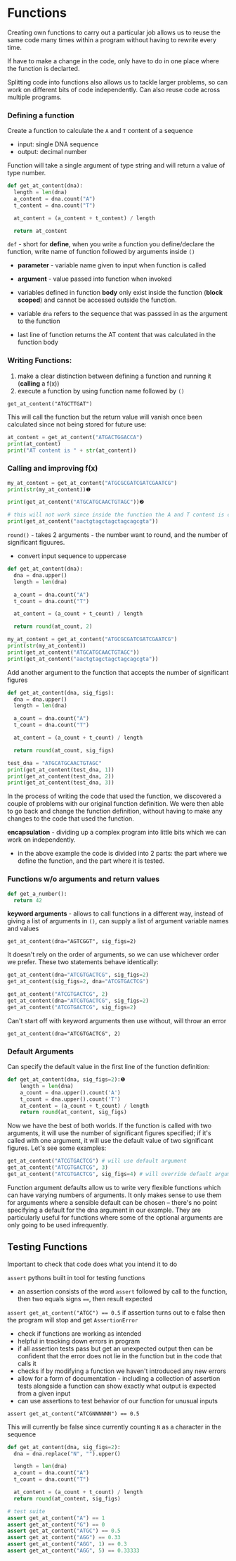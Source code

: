 # Functions

Creating own functions to carry out a particular job allows us to reuse the same code many times within a program without having to rewrite every time.

If have to make a change in the code, only have to do in one place where the function is declarted.

Splitting code into functions also allows us to tackle larger problems, so can work on different bits of code independently. Can also reuse code across multiple programs.

### Defining a function

Create a function to calculate the `A` and `T` content of a sequence

- input: single DNA sequence
- output: decimal number

Function will take a single argument of type string and will return a value of type number.

```python
def get_at_content(dna):
  length = len(dna)
  a_content = dna.count("A")
  t_content = dna.count("T")

  at_content = (a_content + t_content) / length

  return at_content
```

`def` - short for **define**, when you write a function you define/declare the function, write name of function followed by arguments inside `()`

- **parameter** - variable name given to input when function is called
- **argument** - value passed into function when invoked
- variables defined in function **body** only exist inside the function (**block scoped**) and cannot be accessed outside the function.

- variable `dna` refers to the sequence that was passsed in as the argument to the function

- last line of function returns the AT content that was calculated in the function body

### Writing Functions:

1. make a clear distinction between defining a function and running it (**calling** a f(x))
2. execute a function by using function name followed by `()`

`get_at_content("ATGCTTGAT")`

This will call the function but the return value will vanish once been calculated since not being stored for future use:

```python
at_content = get_at_content("ATGACTGGACCA")
print(at_content)
print("AT content is " + str(at_content))
```

### Calling and improving f(x)

```python
my_at_content = get_at_content("ATGCGCGATCGATCGAATCG")
print(str(my_at_content))❶

print(get_at_content("ATGCATGCAACTGTAGC"))❷

# this will not work since inside the function the A and T content is case sensitive - uppercase
print(get_at_content("aactgtagctagctagcagcgta"))
```

`round()` - takes 2 arguments - the number want to round, and the number of significant figuures.

- convert input sequence to uppercase

```python
def get_at_content(dna):
  dna = dna.upper()
  length = len(dna)

  a_count = dna.count("A")
  t_count = dna.count("T")

  at_content = (a_count + t_count) / length

  return round(at_count, 2)

my_at_content = get_at_content("ATGCGCGATCGATCGAATCG")
print(str(my_at_content))
print(get_at_content("ATGCATGCAACTGTAGC"))
print(get_at_content("aactgtagctagctagcagcgta"))
```

Add another argument to the function that accepts the number of significant figures

```python
def get_at_content(dna, sig_figs):
  dna = dna.upper()
  length = len(dna)

  a_count = dna.count("A")
  t_count = dna.count("T")

  at_content = (a_count + t_count) / length

  return round(at_count, sig_figs)

test_dna = "ATGCATGCAACTGTAGC"
print(get_at_content(test_dna, 1))
print(get_at_content(test_dna, 2))
print(get_at_content(test_dna, 3))
```

In the process of writing the code that used the function, we discovered a couple of problems with our original function definition. We were then able to go back and change the function definition, without having to make any changes to the code that used the function.

**encapsulation** - dividing up a complex program into little bits which we can work on independently.

- in the above example the code is divided into 2 parts: the part where we define the function, and the part where it is tested.

### Functions w/o arguments and return values

```python
def get_a_number():
  return 42
```

**keyword arguments** - allows to call functions in a different way, instead of giving a list of arguments in `()`, can supply a list of argument variable names and values

`get_at_content(dna="AGTCGGT", sig_figs=2)`

It doesn't rely on the order of arguments, so we can use whichever order we prefer. These two statements behave identically:

```python
get_at_content(dna="ATCGTGACTCG", sig_figs=2)
get_at_content(sig_figs=2, dna="ATCGTGACTCG")

get_at_content("ATCGTGACTCG", 2)
get_at_content(dna="ATCGTGACTCG", sig_figs=2)
get_at_content("ATCGTGACTCG", sig_figs=2)
```

Can't start off with keyword arguments then use without, will throw an error

`get_at_content(dna="ATCGTGACTCG", 2)`

### Default Arguments

Can specify the default value in the first line of the function definition:

```python
def get_at_content(dna, sig_figs=2):❶
    length = len(dna)
    a_count = dna.upper().count('A')
    t_count = dna.upper().count('T')
    at_content = (a_count + t_count) / length
    return round(at_content, sig_figs)
```

Now we have the best of both worlds. If the function is called with two arguments, it will use the number of significant figures specified; if it's called with one argument, it will use the default value of two significant figures. Let's see some examples:

```python
get_at_content("ATCGTGACTCG") # will use default argument
get_at_content("ATCGTGACTCG", 3)
get_at_content("ATCGTGACTCG", sig_figs=4) # will override default argument
```

Function argument defaults allow us to write very flexible functions which can have varying numbers of arguments. It only makes sense to use them for arguments where a sensible default can be chosen – there's no point specifying a default for the dna argument in our example. They are particularly useful for functions where some of the optional arguments are only going to be used infrequently.

## Testing Functions

Important to check that code does what you intend it to do

`assert` pythons built in tool for testing functions

- an assertion consists of the word `assert` followed by call to the function, then two equals signs `==`, then result expected

`assert get_at_content("ATGC") == 0.5`
if assertion turns out to e false then the program will stop and get `AssertionError`

- check if functions are working as intended
- helpful in tracking down errors in program
- if all assertion tests pass but get an unexpected output then can be confident that the error does not lie in the function but in the code that calls it
- checks if by modifying a function we haven't introduced any new errors
- allow for a form of documentation - including a collection of assertion tests alongside a function can show exactly what output is expected from a given input
- can use assertions to test behavior of our function for unusual inputs

`assert get_at_content("ATCGNNNNNN") == 0.5`

This will currently be false since currently counting `N` as a character in the sequence

```python
def get_at_content(dna, sig_figs=2):
  dna = dna.replace("N", "").upper()

  length = len(dna)
  a_count = dna.count("A")
  t_count = dna.count("T")

  at_content = (a_count + t_count) / length
  return round(at_content, sig_figs)

# test suite
assert get_at_content("A") == 1
assert get_at_content("G") == 0
assert get_at_content("ATGC") == 0.5
assert get_at_content("AGG") == 0.33
assert get_at_content("AGG", 1) == 0.3
assert get_at_content("AGG", 5) == 0.33333

```

